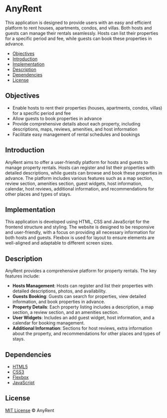 # AnyRent

This application is designed to provide users with an easy and efficient platform to rent houses, apartments, condos, and villas. Both hosts and guests can manage their rentals seamlessly. Hosts can list their properties for a specific period and fee, while guests can book these properties in advance.

* [Objectives](#objectives)
* [Introduction](#introduction)
* [Implementation](#implementation)
* [Description](#description)
* [Dependencies](#dependencies)
* [License](#license)

## Objectives

* Enable hosts to rent their properties (houses, apartments, condos, villas) for a specific period and fee
* Allow guests to book properties in advance
* Provide comprehensive details about each property, including descriptions, maps, reviews, amenities, and host information
* Facilitate easy management of rental schedules and bookings

## Introduction

AnyRent aims to offer a user-friendly platform for hosts and guests to manage property rentals. Hosts can register and list their properties with detailed descriptions, while guests can browse and book these properties in advance. The platform includes various features such as a map section, review section, amenities section, guest widgets, host information, calendar, host reviews, additional information, and recommendations for other places and types of stays.

## Implementation

This application is developed using HTML, CSS and JavaScript for the frontend structure and styling. The website is designed to be responsive and user-friendly, with a focus on providing all necessary information for both hosts and guests. Flexbox is used for layout to ensure elements are well-aligned and adaptable to different screen sizes.

## Description

AnyRent provides a comprehensive platform for property rentals. The key features include:

* **Hosts Management**: Hosts can register and list their properties with detailed descriptions, photos, and availability.
* **Guests Booking**: Guests can search for properties, view detailed information, and book properties in advance.
* **Property Details**: Each property listing includes a description, a map section, a review section, and an amenities section.
* **User Widgets**: Includes an add guest widget, host information, and a calendar for booking management.
* **Additional Information**: Sections for host reviews, extra information about the property, and recommendations for other places and types of stays.

## Dependencies

* [HTML5](https://developer.mozilla.org/en-US/docs/Web/HTML)
* [CSS3](https://developer.mozilla.org/en-US/docs/Web/CSS)
* [Flexbox](https://developer.mozilla.org/en-US/docs/Web/CSS/CSS_Flexible_Box_Layout/Basic_Concepts_of_Flexbox)
* [JavaScript](https://developer.mozilla.org/en-US/docs/Web/JavaScript)

## License

[MIT License](https://opensource.org/licenses/MIT) © AnyRent
